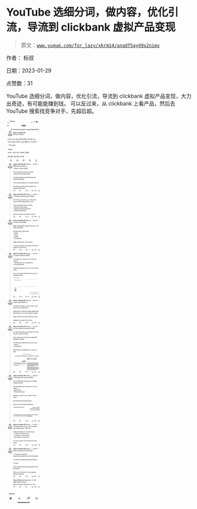 # YouTube 选细分词，做内容，优化引流，导流到 clickbank 虚拟产品变现

> 原文：[`www.yuque.com/for_lazy/xkrm14/anadf5ay49x2nimv`](https://www.yuque.com/for_lazy/xkrm14/anadf5ay49x2nimv)



作者： 标叔 

日期：2023-01-29 

点赞数：31 

YouTube 选细分词，做内容，优化引流，导流到 clickbank 虚拟产品变现，大力出奇迹，有可能能赚到钱。 可以反过来，从 clickbank 上看产品，然后去 YouTube 搜索找竞争对手，先超后超。 

![](img/a06e69084bc78e371ab287f1242e9c19.png) 

